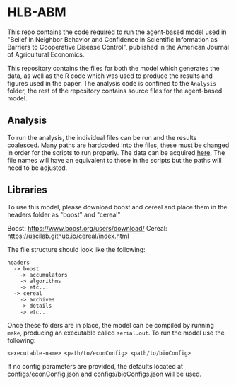 # HLB-ABM

This repo contains the code required to run the agent-based model used in "Belief in Neighbor Behavior and Confidence in Scientific Information as Barriers to Cooperative Disease Control", published in the American Journal of Agricultural Economics.

This repository contains the files for both the model which generates the data, as well as the R code which was used to produce the results and figures used in the paper. The analysis code is confined to the `Analysis` folder, the rest of the repository contains source files for the agent-based model.

## Analysis

To run the analysis, the individual files can be run and the results coalesced. Many paths are hardcoded into the files, these must be changed in order for the scripts to run properly. The data can be acquired [here](https://hdl.handle.net/20.500.12741/rep:2267). The file names will have an equivalent to those in the scripts but the paths will need to be adjusted.

## Libraries

To use this model, please download boost and cereal and place them in the headers folder as "boost" and "cereal"

Boost: https://www.boost.org/users/download/
Cereal: https://uscilab.github.io/cereal/index.html

The file structure should look like the following:

```
headers
  -> boost
    -> accumulators
    -> algorithms
    -> etc...
  -> cereal
    -> archives
    -> details
    -> etc...
```

Once these folders are in place, the model can be compiled by running `make`, producing an executable called `serial.out`. To run the model use the following:

`<executable-name> <path/to/econConfig> <path/to/bioConfig>`

If no config parameters are provided, the defaults located at configs/econConfig.json and configs/bioConfigs.json will be used.

